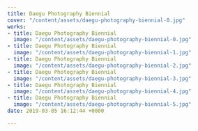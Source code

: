 ```yaml
---
title: Daegu Photography Biennial
cover: "/content/assets/daegu-photography-biennial-0.jpg"
works:
- title: Daegu Photography Biennial
  image: "/content/assets/daegu-photography-biennial-0.jpg"
- title: Daegu Photography Biennial
  image: "/content/assets/daegu-photography-biennial-1.jpg"
- title: Daegu Photography Biennial
  image: "/content/assets/daegu-photography-biennial-2.jpg"
- title: Daegu Photography Biennial
  image: "/content/assets/daegu-photography-biennial-3.jpg"
- title: Daegu Photography Biennial
  image: "/content/assets/daegu-photography-biennial-4.jpg"
- title: Daegu Photography Biennial
  image: "/content/assets/daegu-photography-biennial-5.jpg"
date: 2019-03-05 16:12:44 +0000

---
```

